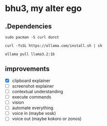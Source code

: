 # bhu3, my alter ego

## .Dependencies
`sudo pacman -S curl dunst`

`curl -fsSL https://ollama.com/install.sh | sh`

`ollama pull llama3.2:1b`

## improvements

- [x] clipboard explainer
- [ ] screenshot explainer
- [ ] contextual understanding
- [ ] execute commands
- [ ] vision
- [ ] automate everything
- [ ] voice in (maybe vosk)
- [ ] voice out (maybe kokoro or zonos)
